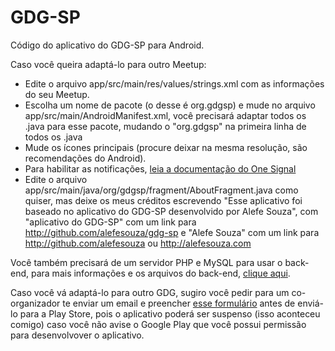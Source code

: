 GDG-SP
=====

Código do aplicativo do GDG-SP para Android.

Caso você queira adaptá-lo para outro Meetup:

- Edite o arquivo app/src/main/res/values/strings.xml com as informações do seu Meetup.
- Escolha um nome de pacote (o desse é org.gdgsp) e mude no arquivo app/src/main/AndroidManifest.xml, você precisará adaptar todos os .java para esse pacote, mudando o "org.gdgsp" na primeira linha de todos os .java
- Mude os ícones principais (procure deixar na mesma resolução, são recomendações do Android).
- Para habilitar as notificações, [leia a documentação do One Signal](https://documentation.onesignal.com/docs/using-onesignal-in-your-android-app)
- Edite o arquivo app/src/main/java/org/gdgsp/fragment/AboutFragment.java como quiser, mas deixe os meus créditos escrevendo "Esse aplicativo foi baseado no aplicativo do GDG-SP desenvolvido por Alefe Souza", com "aplicativo do GDG-SP" com um link para http://github.com/alefesouza/gdg-sp e "Alefe Souza" com um link para http://github.com/alefesouza ou http://alefesouza.com

Você também precisará de um servidor PHP e MySQL para usar o back-end, para mais informações e os arquivos do back-end, [clique aqui](https://github.com/alefesouza/gdg-sp/tree/master/Back-end).

Caso você vá adaptá-lo para outro GDG, sugiro você pedir para um co-organizador te enviar um email e preencher [esse formulário](https://support.google.com/googleplay/android-developer/answer/6320428) antes de enviá-lo para a Play Store, pois o aplicativo poderá ser suspenso (isso aconteceu comigo) caso você não avise o Google Play que você possui permissão para desenvolvover o aplicativo.